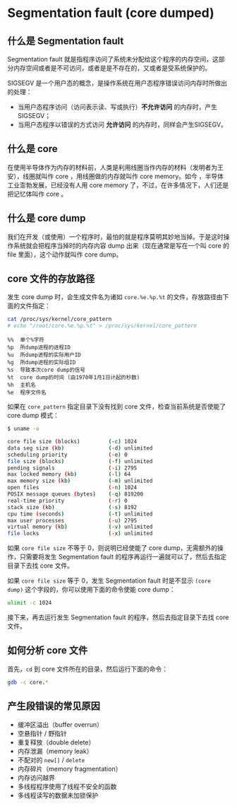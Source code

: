 # Segmentation fault (core dumped)

## 什么是 Segmentation fault

Segmentation fault 就是指程序访问了系统未分配给这个程序的内存空间，这部分内存空间或者是不可访问，或者是是不存在的，又或者是受系统保护的。  

SIGSEGV 是一个用户态的概念，是操作系统在用户态程序错误访问内存时所做出的处理：

- 当用户态程序访问（访问表示读、写或执行）**不允许访问** 的内存时，产生 SIGSEGV；
- 当用户态程序以错误的方式访问 **允许访问** 的内存时，同样会产生SIGSEGV。

## 什么是 core

在使用半导体作为内存的材料前，人类是利用线圈当作内存的材料（发明者为王安），线圈就叫作 core ，用线圈做的内存就叫作 core memory。如今 ，半导体工业澎勃发展，已经没有人用 core memory 了，不过，在许多情况下，人们还是把记忆体叫作 core 。

## 什么是 core dump

我们在开发（或使用）一个程序时，最怕的就是程序莫明其妙地当掉。于是这时操作系统就会把程序当掉时的内存内容 dump 出来（现在通常是写在一个叫 core 的 file 里面），这个动作就叫作 core dump。

## core 文件的存放路径

发生 core dump 时，会生成文件名为诸如 `core.%e.%p.%t` 的文件，存放路径由下面的文件指定：

```bash
cat /proc/sys/kernel/core_pattern
# echo "/root/core.%e.%p.%t" > /proc/sys/kernel/core_pattern
```

```{note}
%%  单个%字符
%p  所dump进程的进程ID
%u  所dump进程的实际用户ID
%g  所dump进程的实际组ID
%s  导致本次core dump的信号
%t  core dump的时间 (由1970年1月1日计起的秒数)
%h  主机名
%e  程序文件名
```

如果在 `core_pattern` 指定目录下没有找到 core 文件，检查当前系统是否使能了 core dump 模式：

```bash
$ uname -a

core file size (blocks)         (-c) 1024
data seg size (kb)              (-d) unlimited
scheduling priority             (-e) 0
file size (blocks)              (-f) unlimited
pending signals                 (-i) 2795
max locked memory (kb)          (-l) 64
max memory size (kb)            (-m) unlimited
open files                      (-n) 1024
POSIX message queues (bytes)    (-q) 819200
real-time priority              (-r) 0
stack size (kb)                 (-s) 8192
cpu time (seconds)              (-t) unlimited
max user processes              (-u) 2795
virtual memory (kb)             (-v) unlimited
file locks                      (-x) unlimited
```

如果 `core file size` 不等于 0，则说明已经使能了 core dump，无需额外的操作，只需要将发生 Segmentation fault 的程序再运行一遍就可以了，然后去指定目录下去找 core 文件。

如果 `core file size` 等于 0，发生 Segmentation fault 时是不显示 `(core dump)` 这个字段的，你可以使用下面的命令使能 core dump：

```bash
ulimit -c 1024
```

接下来，再去运行发生 Segmentation fault 的程序，然后去指定目录下去找 core 文件。

## 如何分析 core 文件

首先，`cd` 到 core 文件所在的目录，然后运行下面的命令：

```bash
gdb -c core.*
```

## 产生段错误的常见原因

- 缓冲区溢出（buffer overrun）
- 空悬指针 / 野指针
- 重复释放（double delete）
- 内存泄漏（memory leak）
- 不配对的 `new[]` / `delete`
- 内存碎片（memory fragmentation）
- 内存访问越界
- 多线程程序使用了线程不安全的函数
- 多线程读写的数据未加锁保护
